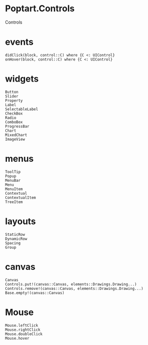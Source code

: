# Poptart.Controls

Controls

# events
```@docs
didClick(block, control::C) where {C <: UIControl}
onHover(block, control::C) where {C <: UIControl}
```

# widgets
```@docs
Button
Slider
Property
Label
SelectableLabel
CheckBox
Radio
ComboBox
ProgressBar
Chart
MixedChart
ImageView
```

# menus
```@docs
ToolTip
Popup
MenuBar
Menu
MenuItem
Contextual
ContextualItem
TreeItem
```

# layouts
```@docs
StaticRow
DynamicRow
Spacing
Group
```

# canvas
```@docs
Canvas
Controls.put!(canvas::Canvas, elements::Drawings.Drawing...)
Controls.remove!(canvas::Canvas, elements::Drawings.Drawing...)
Base.empty!(canvas::Canvas)
```

# Mouse
```@docs
Mouse.leftClick
Mouse.rightClick
Mouse.doubleClick
Mouse.hover
```
